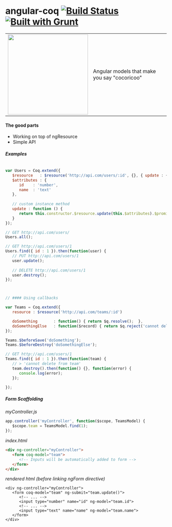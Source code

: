angular-coq [![Build Status](https://travis-ci.org/squareteam/angular-coq.svg?branch=master)](https://travis-ci.org/squareteam/angular-coq) [![Built with Grunt](https://cdn.gruntjs.com/builtwith.png)](http://gruntjs.com/)
===========

<table>
<tr>
<td>
<img src="http://www.coloriages.fr/coloriages/coloriage-looney-toons-charlie-le-coq.jpg" width="250">
</td>
<td>
Angular models that make you say "cocoricoo"
</td>
</tr>
</table>


#### The good parts

- Working on top of ngResource
- Simple API

##### Examples

```js

var Users = Coq.extend({
   $resource   : $resource('http://api.com/users/:id', {}, { update : { method : 'PUT' } }),
   $attributes : {
      id    : 'number',
      name  : 'text'
   },
   
   // custom instance method
   update : function () {
      return this.constructor.$resource.update(this.$attributes).$promise;
   }
});

// GET http://api.com/users/
Users.all();

// GET http://api.com/users/1
Users.find({ id : 1 }).then(function(user) {
   // PUT http://api.com/users/1
   user.update();
   
   // DELETE http://api.com/users/1
   user.destroy();
});



// #### Using callbacks

var Teams = Coq.extend({
   resource : $resource('http://api.com/teams/:id')

   doSomething       : function() { return $q.resolve();  },
   doSomethingElse   : function($record) { return $q.reject('cannot delete from team'); }
});

Teams.$beforeSave('doSomething');
Teams.$beforeDestroy('doSomethingElse');

// GET http://api.com/users/1
Teams.find({ id : 1 }).then(function(team) {
   // > 'cannot delete from team'
   team.destroy().then(function() {}, function(error) {
      console.log(error);
   });

});
```


##### Form Scaffolding

*myController.js*
```js
app.controller('myController', function($scope, TeamsModel) {
   $scope.team = TeamsModel.find(1);
});
```

*index.html*
```html
<div ng-controller="myController">
   <form coq-model="team">
      <!-- Inputs will be automatically added to form -->
   </form>
</div>
```

*rendered html (before linking ngForm directive)*
```
<div ng-controller="myController">
   <form coq-model="team" ng-submit="team.update()">
      <!-- ... -->
      <input type="number" name="id" ng-model="team.id">
      <!-- ... -->
      <input type="text" name="name" ng-model="team.name">
   </form>
</div>
```
